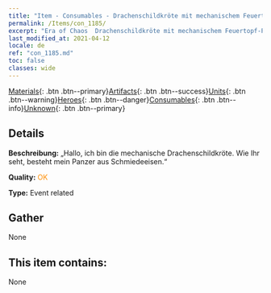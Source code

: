 ```yaml
---
title: "Item - Consumables - Drachenschildkröte mit mechanischem Feuertopf-Panzer"
permalink: /Items/con_1185/
excerpt: "Era of Chaos  Drachenschildkröte mit mechanischem Feuertopf-Panzer"
last_modified_at: 2021-04-12
locale: de
ref: "con_1185.md"
toc: false
classes: wide
---
```

 [Materials](/de/Items/){: .btn .btn--primary}[Artifacts](/de/Items/Artifacts/){: .btn .btn--success}[Units](/de/Items/Units/){: .btn .btn--warning}[Heroes](/de/Items/Heroes/){: .btn .btn--danger}[Consumables](/de/Items/Consumables/){: .btn .btn--info}[Unknown](/de/Items/Unknown/){: .btn .btn--primary}

## Details
 **Beschreibung:** „Hallo, ich bin die mechanische Drachenschildkröte. Wie Ihr seht, besteht mein Panzer aus Schmiedeeisen.“

 **Quality:** <span style="color: #FF8C00">OK</span>

 **Type:** Event related

## Gather

  None

## This item contains:

  None

